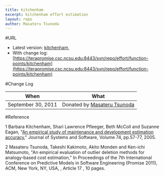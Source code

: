 ```yaml
---
title: kitchenham
excerpt: kitchenham effort estimation
layout: repo
author: Masateru Tsunoda
---
```



#URL

  * Latest version: [kitchenham](https://terapromise.csc.ncsu.edu:8443/svn/repo/effort/function-points/kitchenham/kitchenham.arff),
  * With change log:[https://terapromise.csc.ncsu.edu:8443/svn/repo/effort/function-points/kitchenham](https://terapromise.csc.ncsu.edu:8443/svn/repo/effort/function-points/kitchenham)
  
#Change Log

When | What
---- | ----
   September 30, 2011 | Donated by [Masateru Tsunoda](/repo/people/data-donors/promise3.html)

#Reference

1 Barbara Kitchenham, Shari Lawrence Pfleeger, Beth McColl and Suzanne Eagan, "[An empirical study of maintenance and development estimation accuracy](http://www.sciencedirect.com/science/article/pii/S0164121202000213)," Journal of Systems and Software, Volume 74, pp.57-77, 2005. 

2 Masateru Tsunoda, Takeshi Kakimoto, Akito Monden and Ken-ichi Matsumoto, "An empirical evaluation of outlier deletion methods for analogy-based cost estimation," In Proceedings of the 7th International Conference on Predictive Models in Software Engineering (Promise 2011), ACM, New York, NY, USA, , Article 17 , 10 pages. 


